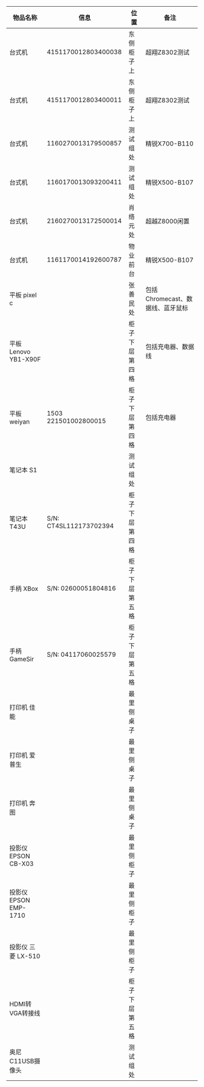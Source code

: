 物品名称|信息|位置|备注|
-----|-----|-----|-----|
台式机|4151170012803400038|东侧柜子上|超翔Z8302测试|
台式机|4151170012803400011|东侧柜子上|超翔Z8302测试|
台式机|1160270013179500857|测试组处|精锐X700-B110|
台式机|1160170013093200411|测试组处|精锐X500-B107|
台式机|2160270013172500014|肖络元处|超越Z8000闲置|
台式机|1161170014192600787|物业前台|精锐X500-B107|
平板 pixel c||张善民处|包括Chromecast、数据线、蓝牙鼠标|
平板 Lenovo YB1-X90F||柜子下层第四格|包括充电器、数据线|
平板 weiyan|1503 221501002800015|柜子下层第四格|包括充电器|
笔记本 S1||测试组处||
笔记本 T43U|S/N: CT4SL112173702394|柜子下层第四格||
手柄 XBox|S/N: 02600051804816|柜子下层第五格||
手柄 GameSir|S/N: 04117060025579|柜子下层第五格||
打印机 佳能||最里侧桌子||
打印机 爱普生||最里侧桌子||
打印机 奔图||最里侧桌子||
投影仪 EPSON CB-X03||最里侧柜子||
投影仪 EPSON EMP-1710||最里侧柜子||
投影仪 三菱 LX-510||最里侧柜子||
HDMI转VGA转接线||柜子下层第五格||
奥尼C11USB摄像头||测试组处||
